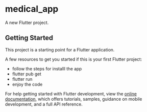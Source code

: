 # medical_app

A new Flutter project.

## Getting Started

This project is a starting point for a Flutter application.

A few resources to get you started if this is your first Flutter project:

- follow the steps for installl the app
- flutter pub get 
- flutter run 
- enjoy the code 

For help getting started with Flutter development, view the
[online documentation](https://docs.flutter.dev/), which offers tutorials,
samples, guidance on mobile development, and a full API reference.

